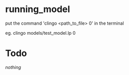 # running_model

put the command 'clingo <path_to_file> 0' in the terminal

eg. clingo models/test_model.lp 0


# Todo
*nothing*